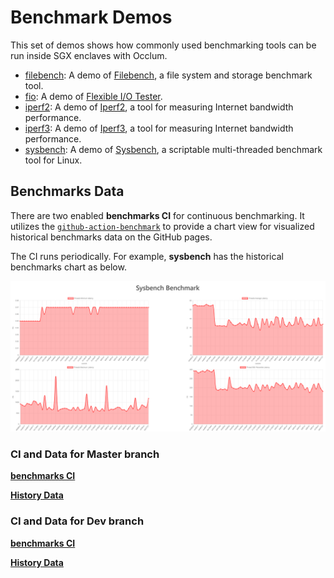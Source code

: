 # Benchmark Demos

This set of demos shows how commonly used benchmarking tools can be run inside SGX enclaves with Occlum.

* [filebench](filebench/): A demo of [Filebench](https://github.com/filebench/filebench), a file system and storage benchmark tool.
* [fio](fio/): A demo of [Flexible I/O Tester](https://github.com/axboe/fio).
* [iperf2](iperf2/): A demo of [Iperf2](https://sourceforge.net/projects/iperf2/), a tool for measuring Internet bandwidth performance.
* [iperf3](iperf3/): A demo of [Iperf3](https://github.com/esnet/iperf), a tool for measuring Internet bandwidth performance.
* [sysbench](sysbench/): A demo of [Sysbench](https://github.com/akopytov/sysbench), a scriptable multi-threaded benchmark tool for Linux.

## Benchmarks Data

There are two enabled **benchmarks CI** for continuous benchmarking. It utilizes the [`github-action-benchmark`](https://github.com/benchmark-action/github-action-benchmark) to provide a chart view for visualized historical benchmarks data on the GitHub pages.

The CI runs periodically. For example, **sysbench** has the historical benchmarks chart as below.

![sysbench_chart](../images/benchmark.png)

### CI and Data for Master branch

[**benchmarks CI**](https://github.com/occlum/occlum/blob/master/.github/workflows/benchmarks.yml)

[**History Data**](https://occlum.io/occlum/stable/benchmarks/)

### CI and Data for Dev branch

[**benchmarks CI**](https://github.com/occlum/occlum/blob/master/.github/workflows/benchmarks_dev.yml)

[**History Data**](https://occlum.io/occlum/dev/benchmarks/)
